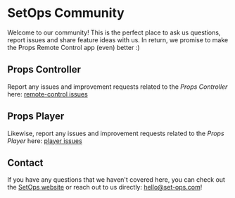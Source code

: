 # SetOps Community
Welcome to our community! This is the perfect place to ask us questions, report issues and share feature ideas with us. In return, we promise to make the Props Remote Control app (even) better :)

## Props Controller
Report any issues and improvement requests related to the *Props Controller* here: [remote-control issues](https://github.com/set-ops/remote-control/issues)

## Props Player
Likewise, report any issues and improvement requests related to the *Props Player* here: [player issues](https://github.com/set-ops/player/issues)

## Contact
If you have any questions that we haven't covered here, you can check out the [SetOps website](https://set-ops.com) or reach out to us directly: [hello@set-ops.com](mailto:hello@set-ops.com)!
